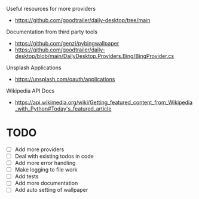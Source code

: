 Useful resources for more providers
- https://github.com/goodtrailer/daily-desktop/tree/main

Documentation from third party tools
- https://github.com/genzj/pybingwallpaper
- https://github.com/goodtrailer/daily-desktop/blob/main/DailyDesktop.Providers.Bing/BingProvider.cs

Unsplash Applications
- https://unsplash.com/oauth/applications

Wikipedia API Docs
- https://api.wikimedia.org/wiki/Getting_featured_content_from_Wikipedia_with_Python#Today's_featured_article

# TODO
- [ ] Add more providers
- [ ] Deal with existing todos in code
- [ ] Add more error handling
- [ ] Make logging to file work
- [ ] Add tests
- [ ] Add more documentation
- [ ] Add auto setting of wallpaper